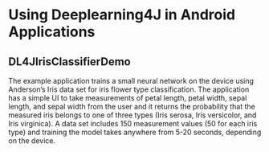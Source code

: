 # Using Deeplearning4J in Android Applications

## DL4JIrisClassifierDemo
The example application trains a small neural network on the device using Anderson’s Iris data set for iris flower type classification. The application has a simple UI to take measurements of petal length, petal width, sepal length, and sepal width from the user and it returns the probability that the measured iris belongs to one of three types (Iris serosa, Iris versicolor, and Iris virginica). A data set includes 150 measurement values (50 for each iris type) and training the model takes anywhere from 5-20 seconds, depending on the device. 
